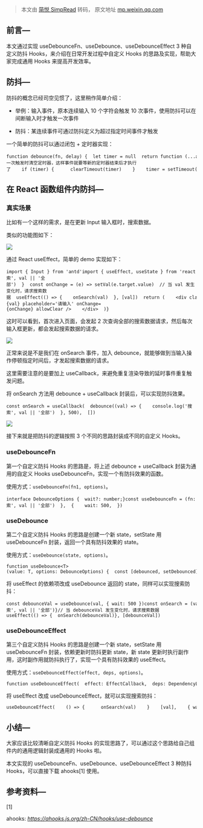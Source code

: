 > 本文由 [简悦 SimpRead](http://ksria.com/simpread/) 转码， 原文地址 [mp.weixin.qq.com](https://mp.weixin.qq.com/s/18qkZ3ECBnn2F3Og5EFstg)

前言—
---

本文通过实现 useDebounceFn、useDebounce、useDebounceEffect 3 种自定义防抖 Hooks，来介绍在日常开发过程中自定义 Hooks 的思路及实现，帮助大家完成通用 Hooks 来提高开发效率。

防抖—
---

防抖的概念已经司空见惯了，这里稍作简单介绍：

*   举例：输入事件，原本连续输入 10 个字符会触发 10 次事件，使用防抖可以在间断输入时才触发一次事件
    
*   防抖：某连续事件可通过防抖定义为超过指定时间事件才触发
    

一个简单的防抖可以通过闭包 + 定时器实现：

```
function debounce(fn, delay) {  let timer = null  return function (...args) {    // 下一次触发时清空定时器，这样事件就要等新的定时器结束后才执行了    if (timer) {      clearTimeout(timer)    }    timer = setTimeout(() => {      fn.call(this, ...args)    }, delay)  }}
```

在 React 函数组件内防抖—
----------------

### 真实场景

比如有一个这样的需求，是在更新 Input 输入框时，搜索数据。

类似的功能图如下：

![](https://mmbiz.qpic.cn/mmbiz_png/VicflqIDTUVWnNoZXnGjbQvTMuVbjlicz49dGibQeYt0g3Ka3XfE34Nv5Xe0RTNzEUkXVdBnYZiaTGcoLCBznf7Lxg/640?wx_fmt=png)

通过 React useEffect，简单的 demo 实现如下：

```
import { Input } from 'antd'import { useEffect, useState } from 'react'import './App.css'function App() {  const [val, setVal] = useState('')  const onSearch = (val) => {    console.log('搜索', val || '全部')  }  const onChange = (e) => setVal(e.target.value)  // 当 val 发生变化时，请求搜索数据  useEffect(() => {    onSearch(val)  }, [val])  return (    <div className='App'>      <Input value={val} placeholder='请输入' onChange={onChange} allowClear />    </div>  )}
```

这时可以看到，首次进入页面，会发起 2 次查询全部的搜索数据请求，然后每次输入框更新，都会发起搜索数据的请求。

![](https://mmbiz.qpic.cn/mmbiz_png/VicflqIDTUVWnNoZXnGjbQvTMuVbjlicz4oRiaUSJEgwm28coBgGuM8nWtlUYjtH6edSQibsryIzIobCXevSRiaLa0w/640?wx_fmt=png)

正常来说是不是我们在 onSearch 事件，加入 debounce，就能够做到当输入操作停顿指定时间后，才发起搜索数据的请求。

这里需要注意的是要加上 useCallback，来避免重复渲染导致的延时事件重复触发问题。

将 onSearch 方法用 debounce + useCallback 封装后，可以实现防抖效果。

```
const onSearch = useCallback(  debounce((val) => {    console.log('搜索', val || '全部')  }, 500),  [])
```

![](https://mmbiz.qpic.cn/mmbiz_png/VicflqIDTUVWnNoZXnGjbQvTMuVbjlicz4JpYgxpRNQjuWlKP5Ucz8JpMIJDCnndY2cpf4P4AL5NslScUot8ICWQ/640?wx_fmt=png)

接下来就是把防抖的逻辑按照 3 个不同的思路封装成不同的自定义 Hooks。

### useDebounceFn

第一个自定义防抖 Hooks 的思路是，将上述 debounce + useCallback 封装为通用的自定义 Hooks useDebounceFn，实现一个有防抖效果的函数。

使用方式：`useDebounceFn(fn1, options)`。

```
interface DebounceOptions {  wait?: number;}const useDebounceFn = (fn: (...args: any) => any, options: DebounceOptions) => {  return useCallback(debounce(fn, options.wait), [])}const onSearch = useDebounceFn(  (val) => {    console.log('搜索', val || '全部')  },  {    wait: 500,  })
```

### useDebounce

第二个自定义防抖 Hooks 的思路是创建一个新 state，setState 用 useDebounceFn 封装，返回一个具有防抖效果的 state。

使用方式：`useDebounce(state, options)`。

```
function useDebounce<T>(value: T, options: DebounceOptions) {  const [debounced, setDebounced] = useState(value)  const update = useDebounceFn((value) => {    setDebounced(value)  }, options)  useEffect(() => {    update(value)  }, [value])  return debounced}
```

将 useEffect 的依赖项改成 useDebounce 返回的 state，同样可以实现搜索防抖：

```
const debounceVal = useDebounce(val, { wait: 500 })const onSearch = (val: string) => {  console.log('搜索', val || '全部')}// 当 debounceVal 发生变化时，请求搜索数据useEffect(() => {  onSearch(debounceVal)}, [debounceVal])
```

### useDebounceEffect

第三个自定义防抖 Hooks 的思路是创建一个新 state，setState 用 useDebounceFn 封装，依赖更新时防抖更新 state，新 state 更新时执行副作用，这时副作用就防抖执行了，实现一个具有防抖效果的 useEffect。

使用方式：`useDebounceEffect(effect, deps, options)`。

```
function useDebounceEffect(  effect: EffectCallback,  deps: DependencyList,  options: DebounceOptions) {  const [debounced, setDebounced] = useState({})  const update = useDebounceFn(() => {    setDebounced({})  }, options)  useEffect(() => {    update()  }, deps)  useEffect(effect, [debounced])}
```

将 useEffect 改成 useDebounceEffect，就可以实现搜索防抖：

```
useDebounceEffect(    () => {      onSearch(val)    }    [val],    { wait: 500 }  )
```

小结—
---

大家应该比较清晰自定义防抖 Hooks 的实现思路了，可以通过这个思路给自己组件内的通用逻辑封装成通用的 Hooks 啦。

本文实现的 useDebounceFn、useDebounce、useDebounceEffect 3 种防抖 Hooks，可以直接下载 ahooks[1] 使用。

参考资料—
-----

  

[1]

ahooks: _https://ahooks.js.org/zh-CN/hooks/use-debounce_